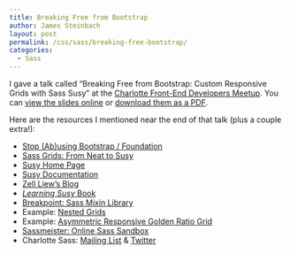 ```yaml
---
title: Breaking Free from Bootstrap
author: James Steinbach
layout: post
permalink: /css/sass/breaking-free-bootstrap/
categories:
  - Sass
---
```

I gave a talk called &#8220;Breaking Free from Bootstrap: Custom Responsive Grids with Sass Susy&#8221; at the <a title="Charlotte Front-End Developers on meetup.com" href="http://www.meetup.com/Charlotte-Front-End-Developers/" target="_blank">Charlotte Front-End Developers Meetup</a>. You can <a title="View Breaking Free from Bootstrap on SlideShare" href="http://www.slideshare.net/JamesSteinbach/breaking-free-from-bootstrap/" target="_blank">view the slides online</a> or [download them as a PDF][1].

Here are the resources I mentioned near the end of that talk (plus a couple extra!):

  * [Stop (Ab)using Bootstrap / Foundation][2]
  * <a title="Sass Grids: From Neat to Susy (on sitepoint.com)" href="http://www.sitepoint.com/sass-grids-neat-susy/" target="_blank">Sass Grids: From Neat to Susy</a>
  * <a title="Susy Home Page" href="http://susy.oddbird.net/" target="_blank">Susy Home Page</a>
  * <a title="Susy Documentation" href="http://susydocs.oddbird.net/en/latest/" target="_blank">Susy Documentation</a>
  * <a title="Zell Liew's Blog" href="http://zell-weekeat.com/" target="_blank">Zell Liew&#8217;s Blog</a>
  * <a title="Learning Susy Book" href="http://www.zell-weekeat.com/learnsusy/?utm_source=jdsteinbach&utm_medium=frontend%20talk&utm_campaign=frontendtalk" target="_blank"><em>Learning Susy </em>Book</a>
  * <a title="Breakpoint: Sass Mixin Library" href="http://breakpoint-sass.com/" target="_blank">Breakpoint: Sass Mixin Library</a>
  * Example: <a title="Nested Grid Example on Sassmeister" href="http://sassmeister.com/gist/6d866241070d5a7c2cd2" target="_blank">Nested Grids</a>
  * Example: <a title="Example Asymmetric Responsive Golden Ratio Grid on Sassmeister" href="http://sassmeister.com/gist/07f48839b9d67191e00d" target="_blank">Asymmetric Responsive Golden Ratio Grid</a>
  * <a title="Sassmeister: Online Sass Testing Environment" href="http://sassmeister.com" target="_blank">Sassmeister: Online Sass Sandbox</a>
  * Charlotte Sass: <a title="Sign up for Charlotte Sass meetup emails" href="http://cltsass.com" target="_blank">Mailing List</a> & <a title="Follow @CLTSass on Twitter" href="http://twitter.com/cltsass" target="_blank">Twitter</a>

 [1]: http://jamessteinbach.com/wp-content/uploads/2014/10/Breaking-Free-from-Bootstrap.pdf "Download the Breaking Free from Bootstrap slides"
 [2]: http://jamessteinbach.com/css/stop-abusing-bootstrap-foundation/ "Stop (Ab)using Bootstrap / Foundation!"